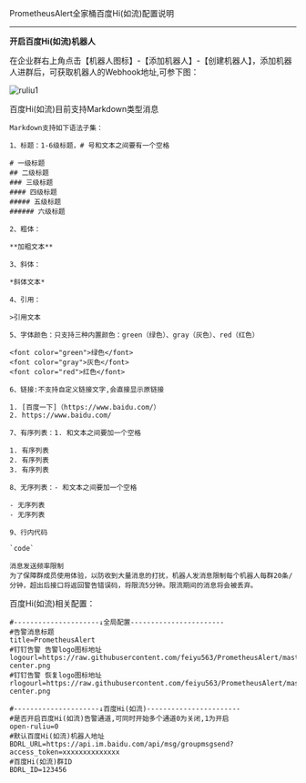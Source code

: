 PrometheusAlert全家桶百度Hi(如流)配置说明

-----------------

 **开启百度Hi(如流)机器人**

在企业群右上角点击【机器人图标】-【添加机器人】-【创建机器人】，添加机器人进群后，可获取机器人的Webhook地址,可参下图：

![ruliu1](https://gitee.com/feiyu563/PrometheusAlert/raw/master/doc/ruliu1.png)

百度Hi(如流)目前支持Markdown类型消息

```
Markdown支持如下语法子集：

1、标题：1-6级标题，# 号和文本之间要有一个空格

# 一级标题
## 二级标题
### 三级标题
#### 四级标题
##### 五级标题
###### 六级标题

2、粗体：

**加粗文本**

3、斜体：

*斜体文本*

4、引用：

>引用文本

5、字体颜色：只支持三种内置颜色：green（绿色）、gray（灰色）、red（红色）

<font color="green">绿色</font>
<font color="gray">灰色</font>
<font color="red">红色</font>

6、链接:不支持自定义链接文字,会直接显示原链接

1. [百度一下]（https://www.baidu.com/）
2. https://www.baidu.com/

7、有序列表：1. 和文本之间要加一个空格

1. 有序列表
2. 有序列表
3. 有序列表

8、无序列表：- 和文本之间要加一个空格

- 无序列表
- 无序列表

9、行内代码

`code`

消息发送频率限制
为了保障群成员使用体验，以防收到大量消息的打扰，机器人发消息限制每个机器人每群20条/分钟，超出后接口将返回警告错误码，将限流5分钟。限流期间的消息将会被丢弃。
```

百度Hi(如流)相关配置：

```
#---------------------↓全局配置-----------------------
#告警消息标题
title=PrometheusAlert
#钉钉告警 告警logo图标地址
logourl=https://raw.githubusercontent.com/feiyu563/PrometheusAlert/master/doc/alert-center.png
#钉钉告警 恢复logo图标地址
rlogourl=https://raw.githubusercontent.com/feiyu563/PrometheusAlert/master/doc/alert-center.png

#---------------------↓百度Hi(如流)-----------------------
#是否开启百度Hi(如流)告警通道,可同时开始多个通道0为关闭,1为开启
open-ruliu=0
#默认百度Hi(如流)机器人地址
BDRL_URL=https://api.im.baidu.com/api/msg/groupmsgsend?access_token=xxxxxxxxxxxxxx
#百度Hi(如流)群ID
BDRL_ID=123456
```
